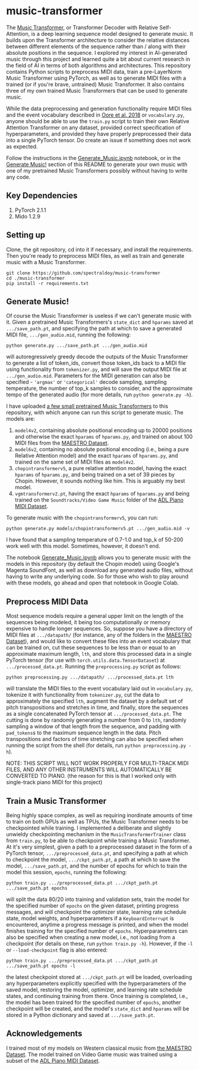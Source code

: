 # music-transformer

The [Music Transformer](https://arxiv.org/abs/1809.04281), or Transformer Decoder with Relative Self-Attention, is a deep learning sequence model designed to generate music. It builds upon the Transformer architecture to consider the relative distances between different elements of the sequence rather than / along with their absolute positions in the sequence. I explored my interest in AI-generated music through this project and learned quite a bit about current research in the field of AI in terms of both algorithms and architectures. This repository contains Python scripts to preprocess MIDI data, train a pre-LayerNorm Music Transformer using PyTorch, as well as to generate MIDI files with a trained (or if you're brave, untrained) Music Transformer. It also contains three of my own trained Music Transformers that can be used to generate music.

While the data preprocessing and generation functionality require MIDI files and the event vocabulary described in [Oore et al. 2018](https://arxiv.org/pdf/1808.03715.pdf) or `vocabulary.py`, anyone should be able to use the `train.py` script to train their own Relative Attention Transformer on any dataset, provided correct specification of hyperparameters, and provided they have properly preprocessed their data into a single PyTorch tensor. Do create an issue if something does not work as expected.

Follow the instructions in the [Generate_Music.ipynb](https://github.com/spectraldoy/music-transformer/blob/main/Generate_Music.ipynb) notebook, or in the [Generate Music!](#generate-music) section of this README to generate your own music with one of my pretrained Music Transformers possibly without having to write any code.

## Key Dependencies
1. PyTorch 2.1.1
2. Mido 1.2.9

## Setting up
Clone, the git repository, cd into it if necessary, and install the requirements. Then you're ready to preprocess MIDI files, as well as train and generate music with a Music Transformer.
```shell
git clone https://github.com/spectraldoy/music-transformer
cd ./music-transformer
pip install -r requirements.txt
```

## Generate Music!
Of course the Music Transformer is useless if we can't generate music with it. Given a pretrained Music Transformers's `state_dict` and `hparams` saved at `.../save_path.pt`, and specifying the path at which to save a generated MIDI file, `.../gen_audio.mid`, running the following:
```shell
python generate.py .../save_path.pt .../gen_audio.mid
```
will autoregressively greedy decode the outputs of the Music Transformer to generate a list of token_ids, convert those token_ids back to a MIDI file using functionality from `tokenizer.py`, and will save the output MIDI file at `.../gen_audio.mid`. Parameters for the MIDI generation can also be specified - `'argmax'` or `'categorical'` decode sampling, sampling temperature, the number of top_k samples to consider, and the approximate tempo of the generated audio (for more details, run `python generate.py -h`).

I have uploaded [a few small pretrained Music Transformers](https://github.com/spectraldoy/music-transformer/blob/main/models) to this repository, with which anyone can run this script to generate music. The models are:
1. `model4v2`, containing absolute positional encoding up to 20000 positions and otherwise the exact `hparams` of `hparams.py`, and trained on about 100 MIDI files from the [MAESTRO Dataset](https://magenta.tensorflow.org/datasets/maestro). 
2. `model6v2`, containing no absolute positional encoding (i.e., being a pure Relative Attention model) and the exact `hparams` of `hparams.py`, and trained on the same set of MIDI files as `model4v2`.
3. `chopintransformerv5`, a pure relative attention model, having the exact `hparams` of `hparams.py`, and being trained on a set of 39 pieces by Chopin. However, it sounds nothing like him. This is arguably my best model.
4. `vgmtransformerv2.pt`, having the exact `hparams` of `hparams.py` and being trained on the `Soundtracks/Video Game Music` folder of the [ADL Piano MIDI Dataset](https://github.com/lucasnfe/adl-piano-midi/). 

To generate music with the `chopintransformerv5`, you can run:
```shell
python generate.py models/chopintransformerv5.pt .../gen_audio.mid -v
```
I have found that a sampling temperature of 0.7-1.0 and top_k of 50-200 work well with this model. Sometimes, however, it doesn't end.

The notebook [Generate_Music.ipynb](https://github.com/spectraldoy/music-transformer/blob/main/Generate_Music.ipynb) allows you to generate music with the models in this repository (by default the Chopin model) using Google's Magenta SoundFont, as well as download any generated audio files, without having to write any underlying code. So for those who wish to play around with these models, go ahead and open that notebook in Google Colab.

## Preprocess MIDI Data
Most sequence models require a general upper limit on the length of the sequences being modeled, it being too computationally or memory expensive to handle longer sequences. So, suppose you have a directory of MIDI files at `.../datapath/` (for instance, any of the folders in the [MAESTRO Dataset](https://magenta.tensorflow.org/datasets/maestro)), and would like to convert these files into an event vocabulary that can be trained on, cut these sequences to be less than or equal to an approximate maximum length, `lth`, and store this processed data in a single PyTorch tensor (for use with `torch.utils.data.TensorDataset`) at `.../processed_data.pt`. Running the `preprocessing.py` script as follows:
```shell
python preprocessing.py .../datapath/ .../processed_data.pt lth
```
will translate the MIDI files to the event vocabulary laid out in `vocabulary.py`, tokenize it with functionality from `tokenizer.py`, cut the data to approximately the specified `lth`, augment the dataset by a default set of pitch transpositions and stretches in time, and finally, store the sequences as a single concatenated PyTorch tensor at `.../processed_data.pt`. The cutting is done by randomly generating a number from 0 to `lth`, randomly sampling a window of that length from the sequence, and padding with `pad_tokens`s to the maximum sequence length in the data. Pitch transpositions and factors of time stretching can also be specified when running the script from the shell (for details, run `python preprocessing.py -h`).

NOTE: THIS SCRIPT WILL NOT WORK PROPERLY FOR MULTI-TRACK MIDI FILES, AND ANY OTHER INSTRUMENTS WILL AUTOMATICALLY BE CONVERTED TO PIANO.
(the reason for this is that I worked only with single-track piano MIDI for this project)

## Train a Music Transformer
Being highly space complex, as well as requiring inordinate amounts of time to train on both GPUs as well as TPUs, the Music Transformer needs to be checkpointed while training. I implemented a deliberate and slightly unwieldy checkpointing mechanism in the `MusicTransformerTrainer` class from `train.py`, to be able to checkpoint while training a Music Transformer. At it's very simplest, given a path to a preprocessed dataset in the form of a PyTorch tensor, `.../preprocessed_data.pt`, and specifying a path at which to checkpoint the model, `.../ckpt_path.pt`, a path at which to save the model, `.../save_path.pt`, and the number of epochs for which to train the model this session, `epochs`, running the following:
```shell
python train.py .../preprocessed_data.pt .../ckpt_path.pt .../save_path.pt epochs
```
will split the data 80/20 into training and validation sets, train the model for the specified number of `epochs` on the given dataset, printing progress messages, and will checkpoint the optimizer state, learning rate schedule state, model weights, and hyperparameters if a `KeyboardInterrupt` is encountered, anytime a progress message is printed, and when the model finishes training for the specified number of `epochs`. Hyperparameters can also be specified when creating a new model, i.e., not loading from a checkpoint (for details on these, run `python train.py -h`). However, if the `-l` or `--load-checkpoint` flag is also entered:
```shell
python train.py .../preprocessed_data.pt .../ckpt_path.pt .../save_path.pt epochs -l
```
the latest checkpoint stored at `.../ckpt_path.pt` will be loaded, overloading any hyperparameters explicitly specified with the hyperparameters of the saved model, restoring the model, optimizer, and learning rate schedule states, and continuing training from there. Once training is completed, i.e., the model has been trained for the specified number of `epochs`, another checkpoint will be created, and the model's `state_dict` and `hparams` will be stored in a Python dictionary and saved at `.../save_path.pt`.

## Acknowledgements

I trained most of my models on Western classical music from [the MAESTRO Dataset](https://magenta.tensorflow.org/datasets/maestro). The model trained on Video Game music was trained using a subset of the [ADL Piano MIDI Dataset](https://github.com/lucasnfe/adl-piano-midi/).
